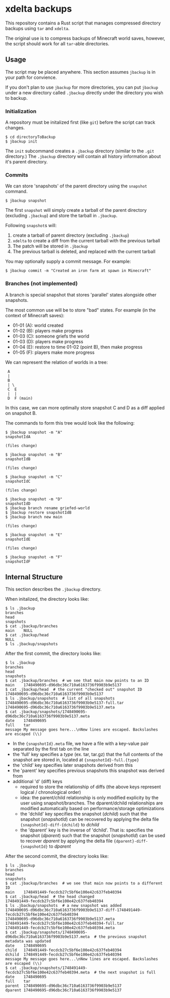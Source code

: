 # xdelta backups

This repository contains a Rust script that manages compressed directory backups using `tar` and `xdelta`.

The original use is to compress backups of Minecraft world saves, however, the script should work for all `tar`-able directories.

## Usage

The script may be placed anywhere. This section assumes `jbackup` is in your path for convience.

If you don't plan to use `jbackup` for more directories, you can put `jbackup` under a new directory called `.jbackup` directly under the directory you wish to backup.

### Initialization

A repository must be initalized first (like `git`) before the script can track changes.

```
$ cd directoryToBackup
$ jbackup init
```

The `init` subcommand creates a `.jbackup` directory (similar to the `.git` directory.) The `.jbackup` directory will contain all history information about it's parent directory.

### Commits

We can store 'snapshots' of the parent directory using the `snapshot` command.

```
$ jbackup snapshot
```

The first `snapshot` will simply create a tarball of the parent directory (excluding `.jbackup`) and store the tarball in `.jbackup`.

Following `snapshot`s will:
1. create a tarball of parent directory (excluding `.jbackup`)
2. `xdelta` to create a diff from the current tarball with the previous tarball
3. The patch will be stored in `.jbackup`
4. The previous tarball is deleted, and replaced with the current tarball

You may optionally supply a commit message. For example:

```
$ jbackup commit -m "Created an iron farm at spawn in Minecraft"
```

### Branches (not implemented)

A branch is special snapshot that stores 'parallel' states alongside other snapshots.

The most common use will be to store "bad" states. For example (in the context of Minecraft saves):

- 01-01 (A): world created
- 01-02 (B): players make progress
- 01-03 (C): someone griefs the world
- 01-03 (D): players make progress
- 01-04 (E): restore to time 01-02 (point B), then make progress
- 01-05 (F): players make more progress

We can represent the relation of worlds in a tree:

```
 A
 |
 B
 | \
 C  E
 |  |
 D  F (main)
```

In this case, we can more optimally store snapshot C and D as a diff applied on snapshot B.

The commands to form this tree would look like the following:

```
$ jbackup snapshot -m "A"
snapshotIdA

(files change)

$ jbackup snapshot -m "B"
snapshotIdB

(files change)

$ jbackup snapshot -m "C"
snapshotIdC

(files change)

$ jbackup snapshot -m "D"
snapshotIdD
$ jbackup branch rename griefed-world
$ jbackup restore snapshotIdB
$ jbackup branch new main

(files change)

$ jbackup snapshot -m "E"
snapshotIdE

(files change)

$ jbackup snapshot -m "F"
snapshotIdF
```

## Internal Structure

This section describes the `.jbackup` directory.

When initalized, the directory looks like:

```
$ ls .jbackup
branches
head
snapshots
$ cat .jbackup/branches
main    NULL
$ cat .jbackup/head
NULL
$ ls .jbackup/snapshots
```

After the first commit, the directory looks like:

```
$ ls .jbackup
branches
head
snapshots
$ cat .jbackup/branches  # we see that main now points to an ID
main    1748490695-d96dbc36c710a6163736f9903b9e5137
$ cat .jbackup/head  # the current "checked out" snapshot ID
1748490695-d96dbc36c710a6163736f9903b9e5137
$ ls .jbackup/snapshots  # list of all snapshots
1748490695-d96dbc36c710a6163736f9903b9e5137-full.tar
1748490695-d96dbc36c710a6163736f9903b9e5137.meta
$ cat .jbackup/snapshots/1748490695-d96dbc36c710a6163736f9903b9e5137.meta
date    1748490695
full    tar
message My message goes here...\nNew lines are escaped. Backslashes are escaped (\\)
```

- In the `{snapshotId}.meta` file, we have a file with a key-value pair separated by the first tab on the line
- the 'full' key specifies a _type_ (ex. tar, tar.gz) that the full contents of the snapshot are stored in, located at `{snapshotId}-full.{type}`
- the 'child' key specifies later snapshots derived from this
- the 'parent' key specifies previous snapshots this snapshot was derived from
- additional 'd' (diff) keys
  - required to store the relationship of diffs (the above keys represent logical / chronological order)
  - idea: the parent/child relationship is only modified explicity by the user using snapshot/branches. The dparent/dchild relationships are modified automatically based on performance/storage optimizations
  - the 'dchild' key specifies the snapshot (_dchild_) such that the snapshot (_snapshotId_) can be recovered by applying the delta file `{snapshotId}-diff-{dchild}` to _dchild_
  - the 'dparent' key is the inverse of 'dchild'. That is: specifies the snapshot (_dparent_) such that the snapshot (_snapshotId_) can be used to recover _dparent_ by applying the delta file `{dparent}-diff-{snapshotId}` to _dparent_


After the second commit, the directory looks like:
```
$ ls .jbackup
branches
head
snapshots
$ cat .jbackup/branches  # we see that main now points to a different ID
main    1748491449-fecdcb27c5bf6e100e42c637feb40394
$ cat .jbackup/head  # the head changed
1748491449-fecdcb27c5bf6e100e42c637feb40394
$ ls .jbackup/snapshots  # a new snapshot was added
1748490695-d96dbc36c710a6163736f9903b9e5137-diff-1748491449-fecdcb27c5bf6e100e42c637feb40394
1748490695-d96dbc36c710a6163736f9903b9e5137.meta
1748491449-fecdcb27c5bf6e100e42c637feb40394-full.tar
1748491449-fecdcb27c5bf6e100e42c637feb40394.meta
$ cat .jbackup/snapshots/1748490695-d96dbc36c710a6163736f9903b9e5137.meta  # the previous snapshot metadata was updated
date    1748490695
child   1748491449-fecdcb27c5bf6e100e42c637feb40394
dchild  1748491449-fecdcb27c5bf6e100e42c637feb40394
message My message goes here...\nNew lines are escaped. Backslashes are escaped (\\)
$ cat .jbackup/snapshots/1748491449-fecdcb27c5bf6e100e42c637feb40394.meta  # the next snapshot is full
date    1748490695
full    tar
parent  1748490695-d96dbc36c710a6163736f9903b9e5137
dparent 1748490695-d96dbc36c710a6163736f9903b9e5137
```
